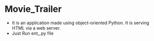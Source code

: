 # Movie_Trailer
<ul>
 <li>It is an application made using object-oriented Python. It is serving HTML via a web server.</li>
 <li>Just Run ent_.py file</li>
 </ul>
 